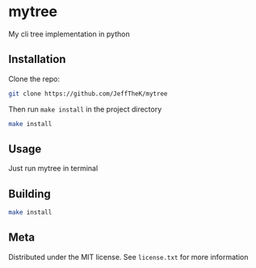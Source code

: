 # mytree

My cli tree implementation in python

## Installation

Clone the repo:

```sh
git clone https://github.com/JeffTheK/mytree
```

Then run `make install` in the project directory

```sh
make install
```

## Usage

Just run mytree in terminal

## Building

```sh
make install
```

## Meta

Distributed under the MIT license. See ``license.txt`` for more information